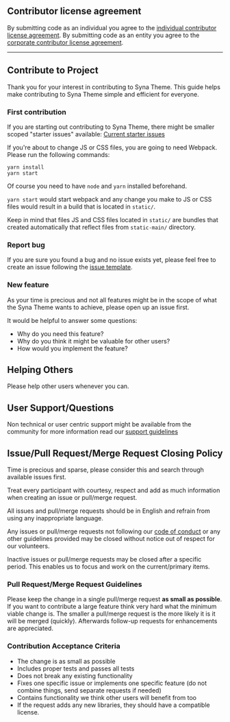 ## Contributor license agreement

By submitting code as an individual you agree to the
[individual contributor license agreement](/CLA/INDIVIDUAL_CONTRIBUTOR_LICENSE_AGREEMENT.md).
By submitting code as an entity you agree to the
[corporate contributor license agreement](/CLA/CORPORATE_CONTRIBUTOR_LICENSE_AGREEMENT.md).

<!-- Should always come as first item in contributor guide! -->

---

## Contribute to Project

Thank you for your interest in contributing to Syna Theme.
This guide helps make contributing to Syna Theme simple and efficient for everyone.

### First contribution

If you are starting out contributing to Syna Theme, there might be smaller scoped "starter issues" available:
[Current starter issues](https://github.com/okkur/syna/labels/starter%20issue)

If you're about to change JS or CSS files, you are going to need Webpack. Please run the following commands:

```
yarn install
yarn start
```

Of course you need to have `node` and `yarn` installed beforehand.

`yarn start` would start webpack and any change you make to JS or CSS files would result in a build that is located in `static/`.

Keep in mind that files JS and CSS files located in `static/` are bundles that created automatically that reflect files from `static-main/` directory.

### Report bug

If you are sure you found a bug and no issue exists yet, please feel free to create an issue following the [issue template](/.github/ISSUE_TEMPLATE.md).

### New feature

As your time is precious and not all features might be in the scope of what the Syna Theme wants to achieve, please open up an issue first.

It would be helpful to answer some questions:
  * Why do you need this feature?
  * Why do you think it might be valuable for other users?
  * How would you implement the feature?

## Helping Others

Please help other users whenever you can.

## User Support/Questions

Non technical or user centric support might be available from the community for more information read our [support guidelines](/SUPPORT.md)

## Issue/Pull Request/Merge Request Closing Policy

Time is precious and sparse, please consider this and search through available issues first.

Treat every participant with courtesy, respect and add as much information when creating an issue or pull/merge request.

All issues and pull/merge requests should be in English and refrain from using any inappropriate language.

Any issues or pull/merge requests not following our [code of conduct](/CODE_OF_CONDUCT.md) or any other guidelines provided may be closed without notice out of respect for our volunteers.

Inactive issues or pull/merge requests may be closed after a specific period. This enables us to focus and work on the current/primary items.

### Pull Request/Merge Request Guidelines

Please keep the change in a single pull/merge request **as small as possible**.
If you want to contribute a large feature think very hard what the minimum viable change is.
The smaller a pull/merge request is the more likely it is it will be merged (quickly).
Afterwards follow-up requests for enhancements are appreciated.

### Contribution Acceptance Criteria

* The change is as small as possible
* Includes proper tests and passes all tests
* Does not break any existing functionality
* Fixes one specific issue or implements one specific feature (do not combine things, send separate requests if needed)
* Contains functionality we think other users will benefit from too
* If the request adds any new libraries, they should have a compatible license.
